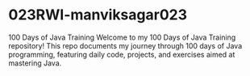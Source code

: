 # 023RWI-manviksagar023
100 Days of Java Training Welcome to my 100 Days of Java Training repository! This repo documents my journey through 100 days of Java programming, featuring daily code, projects, and exercises aimed at mastering Java.
